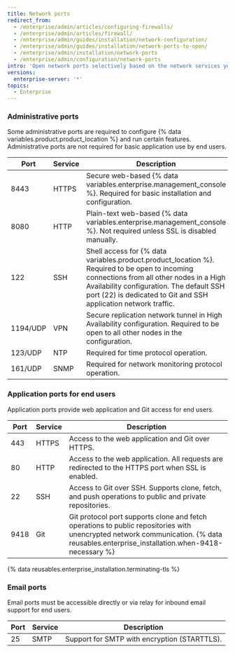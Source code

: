 ```yaml
---
title: Network ports
redirect_from:
  - /enterprise/admin/articles/configuring-firewalls/
  - /enterprise/admin/articles/firewall/
  - /enterprise/admin/guides/installation/network-configuration/
  - /enterprise/admin/guides/installation/network-ports-to-open/
  - /enterprise/admin/installation/network-ports
  - /enterprise/admin/configuration/network-ports
intro: 'Open network ports selectively based on the network services you need to expose for administrators, end users, and email support.'
versions:
  enterprise-server: '*'
topics:
  - Enterprise
---
```


### Administrative ports

Some administrative ports are required to configure {% data variables.product.product_location %} and run certain features. Administrative ports are not required for basic application use by end users.

| Port | Service | Description |
|---|---|---|
| 8443 | HTTPS | Secure web-based {% data variables.enterprise.management_console %}. Required for basic installation and configuration. |
| 8080 | HTTP | Plain-text web-based {% data variables.enterprise.management_console %}. Not required unless SSL is disabled manually. |
| 122 | SSH | Shell access for {% data variables.product.product_location %}. Required to be open to incoming connections from all other nodes in a High Availability configuration. The default SSH port (22) is dedicated to Git and SSH application network traffic. |
| 1194/UDP | VPN | Secure replication network tunnel in High Availability configuration. Required to be open to all other nodes in the configuration.|
| 123/UDP| NTP | Required for time protocol operation. |
| 161/UDP | SNMP | Required for network monitoring protocol operation. |

### Application ports for end users

Application ports provide web application and Git access for end users.

| Port | Service | Description |
|---|---|---|
| 443 | HTTPS | Access to the web application and Git over HTTPS. |
| 80 | HTTP | Access to the web application. All requests are redirected to the HTTPS port when SSL is enabled. |
| 22 | SSH | Access to Git over SSH. Supports clone, fetch, and push operations to public and private repositories. |
| 9418 | Git | Git protocol port supports clone and fetch operations to public repositories with unencrypted network communication. {% data reusables.enterprise_installation.when-9418-necessary %} |

{% data reusables.enterprise_installation.terminating-tls %}

### Email ports

Email ports must be accessible directly or via relay for inbound email support for end users.

| Port | Service | Description |
|---|---|---|
| 25 | SMTP | Support for SMTP with encryption (STARTTLS). |
